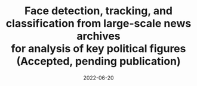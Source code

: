---
title: "Face detection, tracking, and classification from large-scale news archives<br>for analysis of key political figures <br> (Accepted, pending publication)"
collection: publications
permalink: /publication/2022-PA-TVAnalysis
excerpt: 
date: 2022-06-20
authors: "<u>A. Girbau</u>, T. Kobayashi, Y. Matsui, B. Renoust, S. Satoh"
venue: 'Political Analysis'
uri: ''
bibtex: 
pdf: 
teaser: /images/JP_actors.jpg
project: "https://codeocean.com/capsule/0548281/tree/v1"
---